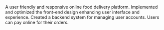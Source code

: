 A user friendly and responsive online food delivery platform.
Implemented and optimized the front-end design enhancing user interface and experience.
Created a backend system for managing user accounts.
Users can pay online for their orders.
